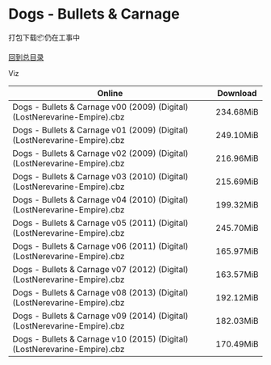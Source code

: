 # Dogs - Bullets & Carnage

打包下载📦仍在工事中

[回到总目录](/Catalogs.md)

Viz





Online | Download
--- | ---
Dogs - Bullets & Carnage v00 (2009) (Digital) (LostNerevarine-Empire).cbz | 234.68MiB
Dogs - Bullets & Carnage v01 (2009) (Digital) (LostNerevarine-Empire).cbz | 249.10MiB
Dogs - Bullets & Carnage v02 (2009) (Digital) (LostNerevarine-Empire).cbz | 216.96MiB
Dogs - Bullets & Carnage v03 (2010) (Digital) (LostNerevarine-Empire).cbz | 215.69MiB
Dogs - Bullets & Carnage v04 (2010) (Digital) (LostNerevarine-Empire).cbz | 199.32MiB
Dogs - Bullets & Carnage v05 (2011) (Digital) (LostNerevarine-Empire).cbz | 245.70MiB
Dogs - Bullets & Carnage v06 (2011) (Digital) (LostNerevarine-Empire).cbz | 165.97MiB
Dogs - Bullets & Carnage v07 (2012) (Digital) (LostNerevarine-Empire).cbz | 163.57MiB
Dogs - Bullets & Carnage v08 (2013) (Digital) (LostNerevarine-Empire).cbz | 192.12MiB
Dogs - Bullets & Carnage v09 (2014) (Digital) (LostNerevarine-Empire).cbz | 182.03MiB
Dogs - Bullets & Carnage v10 (2015) (Digital) (LostNerevarine-Empire).cbz | 170.49MiB